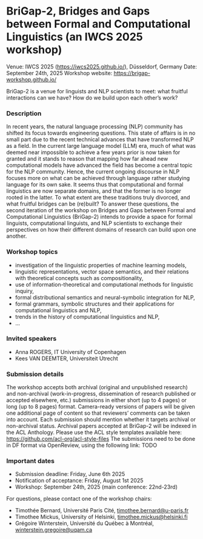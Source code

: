 # BriGap-2, Bridges and Gaps between Formal and Computational Linguistics (an IWCS 2025 workshop)

Venue: IWCS 2025 (https://iwcs2025.github.io/), Düsseldorf, Germany
Date: September 24th, 2025
Workshop website: https://brigap-workshop.github.io/

BriGap-2 is a venue for linguists and NLP scientists to meet: what fruitful interactions can we have? How do we build upon each other’s work?

### Description
In recent years, the natural language processing (NLP) community has shifted its focus towards engineering questions. This state of affairs is in no small part due to the recent technical advances that have transformed NLP as a field. In the current large language model (LLM) era, much of what was deemed near impossible to achieve a few years prior is now taken for granted and it stands to reason that mapping how far ahead new computational models have advanced the field has become a central topic for the NLP community. Hence, the current ongoing discourse in NLP focuses more on what can be achieved through language rather studying language for its own sake. It seems thus that computational and formal linguistics are now separate domains, and that the former is no longer rooted in the latter.
To what extent are these traditions truly divorced, and what fruitful bridges can be (re)built? To answer these questions, the second iteration of the workshop on Bridges and Gaps between Formal and Computational Linguistics (BriGap-2) intends to provide a space for formal linguists, computational linguists, and NLP scientists to exchange their perspectives on how their different domains of research can build upon one another.

### Workshop topics
- investigation of the linguistic properties of machine learning models,
- linguistic representations, vector space semantics, and their relations with theoretical concepts such as compositionality,
- use of information-theoretical and computational methods for linguistic inquiry,
- formal distributional semantics and neural-symbolic integration for NLP,
- formal grammars, symbolic structures and their applications for computational linguistics and NLP,
- trends in the history of computational linguistics and NLP,
- …

### Invited speakers
- Anna ROGERS, IT University of Copenhagen
- Kees VAN DEEMTER, Universiteit Utrecht

### Submission details
The workshop accepts both archival (original and unpublished research) and non-archival (work-in-progress, dissemination of research published or accepted elsewhere, etc.) submissions in either short (up to 4 pages) or long (up to 8 pages) format. Camera-ready versions of papers will be given one additional page of content so that reviewers’ comments can be taken into account. 
Each submission should mention whether it targets archival or non-archival status. Archival papers accepted at BriGap-2 will be indexed in the ACL Anthology.
Please use the ACL style templates available here: https://github.com/acl-org/acl-style-files
The submissions need to be done in DF format via OpenReview, using the following link: TODO

### Important dates
- Submission deadline: Friday, June 6th 2025
- Notification of acceptance: Friday, August 1st 2025
- Workshop: September 24th, 2025 (main conference: 22nd-23rd)

For questions, please contact one of the workshop chairs:
- Timothée Bernard, Université Paris Cité, timothee.bernard@u-paris.fr
- Timothee Mickus, University of Helsinki, timothee.mickus@helsinki.fi
- Grégoire Winterstein, Université du Québec à Montréal, winterstein.gregoire@uqam.ca
